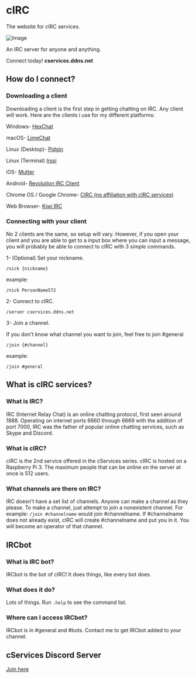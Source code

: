 # cIRC
The website for cIRC services.

 ![Image](http://cservices.ddns.net/u/nKLq1p.png)

 An IRC server for anyone and anything.

 Connect today! **cservices.ddns.net**

## How do I connect?

### Downloading a client

Downloading a client is the first step in getting chatting on IRC. Any client will work. Here are the clients i use for my different platforms:

Windows- [HexChat](https://hexchat.github.io/)

macOS- [LimeChat](http://limechat.net/mac/)

Linux (Desktop)- [Pidgin](https://pidgin.im/)

Linux (Terminal) [Irssi](https://irssi.org/download/)

iOS- [Mutter](https://www.mutterirc.com/)

Android- [Revolution IRC Client](https://play.google.com/store/apps/details?id=io.mrarm.irc&hl=en_US)

Chrome OS / Google Chrome- [CIRC (no affiliation with cIRC services)](https://chrome.google.com/webstore/detail/circ/bebigdkelppomhhjaaianniiifjbgocn?hl=en-US)

Web Browser- [Kiwi IRC](https://kiwiirc.com)

### Connecting with your client

No 2 clients are the same, so setup will vary. However, if you open your client and you are able to get to a input box where you can input a message, you will probably be able to connect to cIRC with 3 simple commands.


1- (Optional) Set your nickname.

`
/nick {nickname}
`

example:

`
/nick PersonName572
`


2- Connect to cIRC.

`
/server cservices.ddns.net
`


3- Join a channel.

If you don't know what channel you want to join, feel free to join #general

`
/join {#channel}
`

example:

`
/join #general
`


## What is cIRC services?

### What is IRC?

IRC (Internet Relay Chat) is an online chatting protocol, first seen around 1988. Operating on internet ports 6660 through 6669 with the addition of port 7000, IRC was the father of popular online chatting services, such as Skype and Discord.

### What is cIRC?
cIRC is the 2nd service offered in the cServices series. cIRC is hosted on a Raspberry Pi 3. The maximum people that can be online on the server at once is 512 users.

### What channels are there on IRC?
IRC doesn't have a set list of channels. Anyone can make a channel as they please. To make a channel, just attempt to join a nonexistent channel. For example: `/join #channelname` would join #channelname. If #channelname does not already exist, cIRC will create #channelname and put you in it. You will become an operator of that channel.

## IRCbot

### What is IRC bot?
IRCbot is the bot of cIRC! It does things, like every bot does.

### What does it do?
Lots of things. Run `.help` to see the command list.

### Where can I access IRCbot?
IRCbot is in #general and #bots. Contact me to get IRCbot added to your channel.



## cServices Discord Server
[Join here](https://discord.gg/5BP5UnT)
